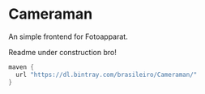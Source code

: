 # Cameraman
An simple frontend for Fotoapparat.

Readme under construction bro!

```groovy
maven {
  url "https://dl.bintray.com/brasileiro/Cameraman/"
}
```
